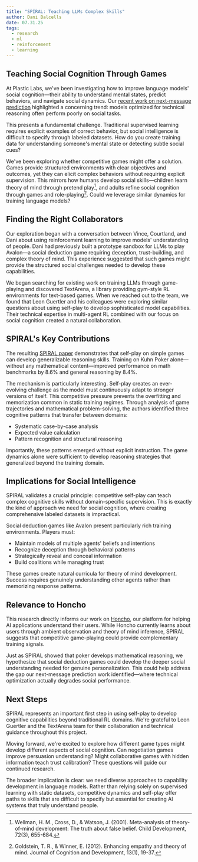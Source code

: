 ```yaml
---
title: "SPIRAL: Teaching LLMs Complex Skills"
author: Dani Balcells
date: 07.31.25
tags:
  - research
  - ml
  - reinforcement
  - learning
---
```


## Teaching Social Cognition Through Games

At Plastic Labs, we've been investigating how to improve language models' social cognition—their ability to understand mental states, predict behaviors, and navigate social dynamics. Our [recent work on next-message prediction](https://blog.plasticlabs.ai/research/Can-AI-Models-Predict-What-Youll-Say-Next) highlighted a concerning trend: models optimized for technical reasoning often perform poorly on social tasks.

This presents a fundamental challenge. Traditional supervised learning requires explicit examples of correct behavior, but social intelligence is difficult to specify through labeled datasets. How do you create training data for understanding someone's mental state or detecting subtle social cues?

We've been exploring whether competitive games might offer a solution. Games provide structured environments with clear objectives and outcomes, yet they can elicit complex behaviors without requiring explicit supervision. This mirrors how humans develop social skills—children learn theory of mind through pretend play[^1], and adults refine social cognition through games and role-playing[^2]. Could we leverage similar dynamics for training language models?

## Finding the Right Collaborators

Our exploration began with a conversation between Vince, Courtland, and Dani about using reinforcement learning to improve models' understanding of people. Dani had previously built a prototype sandbox for LLMs to play Avalon—a social deduction game requiring deception, trust-building, and complex theory of mind. This experience suggested that such games might provide the structured social challenges needed to develop these capabilities.

We began searching for existing work on training LLMs through game-playing and discovered TextArena, a library providing gym-style RL environments for text-based games. When we reached out to the team, we found that Leon Guertler and his colleagues were exploring similar questions about using self-play to develop sophisticated model capabilities. Their technical expertise in multi-agent RL combined with our focus on social cognition created a natural collaboration.

## SPIRAL's Key Contributions

The resulting [SPIRAL paper](https://arxiv.org/abs/2506.24119v2) demonstrates that self-play on simple games can develop generalizable reasoning skills. Training on Kuhn Poker alone—without any mathematical content—improved performance on math benchmarks by 8.6% and general reasoning by 8.4%.

The mechanism is particularly interesting. Self-play creates an ever-evolving challenge as the model must continuously adapt to stronger versions of itself. This competitive pressure prevents the overfitting and memorization common in static training regimes. Through analysis of game trajectories and mathematical problem-solving, the authors identified three cognitive patterns that transfer between domains:

- Systematic case-by-case analysis
- Expected value calculation  
- Pattern recognition and structural reasoning

Importantly, these patterns emerged without explicit instruction. The game dynamics alone were sufficient to develop reasoning strategies that generalized beyond the training domain.

## Implications for Social Intelligence

SPIRAL validates a crucial principle: competitive self-play can teach complex cognitive skills without domain-specific supervision. This is exactly the kind of approach we need for social cognition, where creating comprehensive labeled datasets is impractical.

Social deduction games like Avalon present particularly rich training environments. Players must:
- Maintain models of multiple agents' beliefs and intentions
- Recognize deception through behavioral patterns
- Strategically reveal and conceal information
- Build coalitions while managing trust

These games create natural curricula for theory of mind development. Success requires genuinely understanding other agents rather than memorizing response patterns.

## Relevance to Honcho

This research directly informs our work on [Honcho](https://honcho.dev), our platform for helping AI applications understand their users. While Honcho currently learns about users through ambient observation and theory of mind inference, SPIRAL suggests that competitive game-playing could provide complementary training signals.

Just as SPIRAL showed that poker develops mathematical reasoning, we hypothesize that social deduction games could develop the deeper social understanding needed for genuine personalization. This could help address the gap our next-message prediction work identified—where technical optimization actually degrades social performance.

## Next Steps

SPIRAL represents an important first step in using self-play to develop cognitive capabilities beyond traditional RL domains. We're grateful to Leon Guertler and the TextArena team for their collaboration and technical guidance throughout this project.

Moving forward, we're excited to explore how different game types might develop different aspects of social cognition. Can negotiation games improve persuasion understanding? Might collaborative games with hidden information teach trust calibration? These questions will guide our continued research.

The broader implication is clear: we need diverse approaches to capability development in language models. Rather than relying solely on supervised learning with static datasets, competitive dynamics and self-play offer paths to skills that are difficult to specify but essential for creating AI systems that truly understand people.

[^1]: Wellman, H. M., Cross, D., & Watson, J. (2001). Meta-analysis of theory-of-mind development: The truth about false belief. Child Development, 72(3), 655-684.

[^2]: Goldstein, T. R., & Winner, E. (2012). Enhancing empathy and theory of mind. Journal of Cognition and Development, 13(1), 19-37.